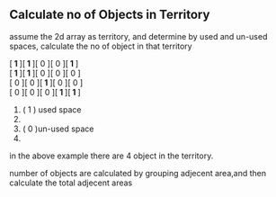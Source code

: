 ## Calculate no of Objects in Territory
assume the 2d array as territory, and determine by used and un-used spaces, calculate the no of object in that territory

[<b> 1 </b>][<b> 1 </b>][ 0 ][ 0 ][<b> 1 </b>] <br/>
[<b> 1 </b>][<b> 1 </b>][ 0 ][ 0 ][ 0 ] <br/>
[ 0 ][ 0 ][<b> 1 </b>][ 0 ][ 0 ] <br/>
[ 0 ][ 0 ][ 0 ][<b> 1 </b>][<b> 1 </b>] <br/>

<ol>
  <li> ( 1 ) used space<li/><li> ( 0 )un-used space<li/>
 </ol>

in the above example there are 4 object in the territory.

number of objects are calculated by grouping adjecent area,and then calculate the total adjecent areas
 
